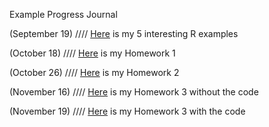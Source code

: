 Example Progress Journal

(September 19) ////  [Here](Files/Homework_0_BurakhanS.html) is my 5 interesting R examples

(October 18)   ////  [Here](Files/Homework_1_BurakhanSel.html)  is my Homework 1

(October 26)   ////  [Here](Files/HW2_BurakhanSel.html)  is my Homework 2

(November 16)  ////  [Here](Files/Homework_3_BurakhanSel.html)  is my Homework 3 without the code

(November 19)  ////  [Here](Files/Homework_3_BurakhanSel_with_code.html)  is my Homework 3 with the code
